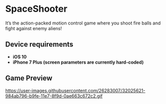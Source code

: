 # SpaceShooter

 It’s the action-packed motion control game where you shoot fire balls and fight against enemy aliens!

## Device requirements
* **iOS 10** 
* **iPhone 7 Plus (screen parameters are currently hard-coded)**

## Game Preview

https://user-images.githubusercontent.com/26283007/32025621-984ab796-b9fe-11e7-8f9d-0ae663c672c2.gif
